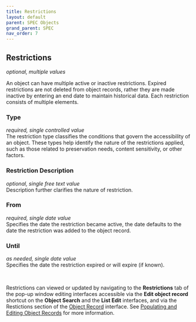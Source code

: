```yaml
---
title: Restrictions
layout: default
parent: SPEC Objects
grand_parent: SPEC
nav_order: 7
---
```


## Restrictions  
*optional, multiple values*

An object can have multiple active or inactive restrictions. Expired restrictions are not deleted from object records, rather they are made inactive by entering an end date to maintain historical data. Each restriction consists of multiple elements.


### Type  
*required, single controlled value*  
The restriction type classifies the conditions that govern the accessibility of an object. These types help identify the nature of the restrictions applied, such as those related to preservation needs, content sensitivity, or other factors. 

### Restriction Description  
*optional, single free text value*  
Description further clarifies the nature of restriction. 

### From  
*required, single date value*  
Specifies the date the restriction became active, the date defaults to the date the restriction was added to the object record. 

### Until  
*as needed, single date value*  
Specifies the date the restriction expired or will expire (if known). 

&nbsp; 
&nbsp; 

Restrictions can viewed or updated by navigating to the **Restrictions** tab of the pop-up window editing interfaces accessible via the **Edit object record** shortcut on the **Object Search** and the **List Edit** interfaces, and via the Restictions section of the [Object Record](https://nypl.github.io/pres-docs/spec/specObjectsObjectRecord.html) interface. See [Populating and Editing Object Records](https://nypl.github.io/pres-docs/spec/specObjects.html#populating-and-editing-object-records) for more information. 

